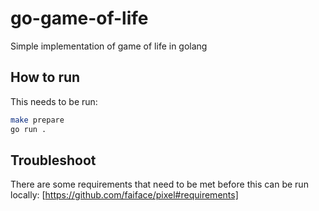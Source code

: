 # go-game-of-life
Simple implementation of game of life in golang

## How to run
This needs to be run:

```bash
make prepare
go run .
```

## Troubleshoot

There are some requirements that need to be met before this can be run locally: [https://github.com/faiface/pixel#requirements]
